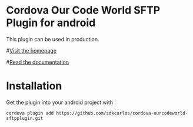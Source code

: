 # Cordova Our Code World SFTP Plugin for android

This plugin can be used in production.

#[Visit the homepage](https://sdkcarlos.github.io/sites/cordova/sftp-plugin.html)

#[Read the documentation](http://docs.ourcodeworld.com/projects/cordova-our-code-world-sftp-plugin)

# Installation

Get the plugin into your android project with :

```batch
cordova plugin add https://github.com/sdkcarlos/cordova-ourcodeworld-sftpplugin.git
```
